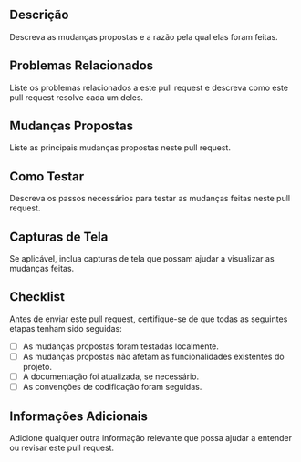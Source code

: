 ## Descrição
Descreva as mudanças propostas e a razão pela qual elas foram feitas.

## Problemas Relacionados
Liste os problemas relacionados a este pull request e descreva como este pull request resolve cada um deles.

## Mudanças Propostas
Liste as principais mudanças propostas neste pull request.

## Como Testar
Descreva os passos necessários para testar as mudanças feitas neste pull request.

## Capturas de Tela
Se aplicável, inclua capturas de tela que possam ajudar a visualizar as mudanças feitas.

## Checklist
Antes de enviar este pull request, certifique-se de que todas as seguintes etapas tenham sido seguidas:

- [ ] As mudanças propostas foram testadas localmente.
- [ ] As mudanças propostas não afetam as funcionalidades existentes do projeto.
- [ ] A documentação foi atualizada, se necessário.
- [ ] As convenções de codificação foram seguidas.

## Informações Adicionais
Adicione qualquer outra informação relevante que possa ajudar a entender ou revisar este pull request.

